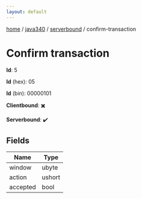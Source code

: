 ```yaml
---
layout: default
---
```


[home](/)  /  [java340](/protocol/java340)  /  [serverbound](/protocol/java340/serverbound)  /  confirm-transaction

# Confirm transaction

**Id**: 5

**Id** (hex): 05

**Id** (bin): 00000101

**Clientbound**: ✖️

**Serverbound**: ✔️

## Fields

Name | Type
---|---
window | ubyte
action | ushort
accepted | bool
